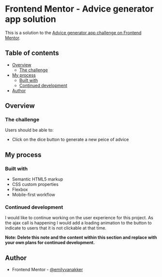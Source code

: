 # Frontend Mentor - Advice generator app solution

This is a solution to the [Advice generator app challenge on Frontend Mentor](https://www.frontendmentor.io/challenges/advice-generator-app-QdUG-13db).

## Table of contents

- [Overview](#overview)
  - [The challenge](#the-challenge)
- [My process](#my-process)
  - [Built with](#built-with)
  - [Continued development](#continued-development)
- [Author](#author)

## Overview

### The challenge

Users should be able to:

- Click on the dice button to generate a new peice of advice

## My process

### Built with

- Semantic HTML5 markup
- CSS custom properties
- Flexbox
- Mobile-first workflow

### Continued development

I would like to continue working on the user experience for this project. As the ajax call is happening I would add a loading animation to the button to indicate to users that 
it is not clickable at that time. 

**Note: Delete this note and the content within this section and replace with your own plans for continued development.**

## Author

- Frontend Mentor - [@emilyvanakker](https://www.frontendmentor.io/profile/emilyvanakker)

